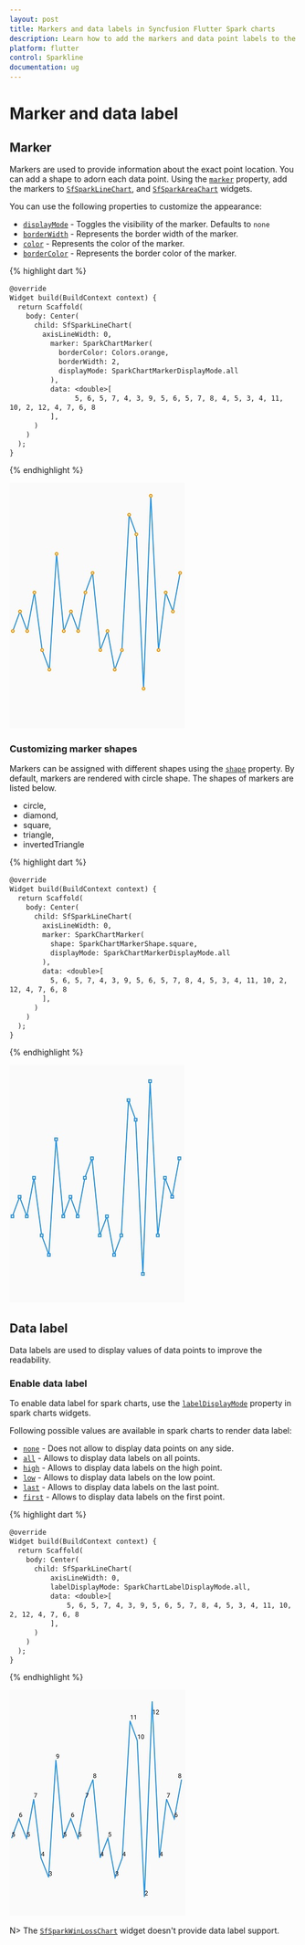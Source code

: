 ```yaml
---
layout: post
title: Markers and data labels in Syncfusion Flutter Spark charts
description: Learn how to add the markers and data point labels to the series available in the Syncfusion Flutter Spark charts widget.
platform: flutter
control: Sparkline
documentation: ug
---
```


# Marker and data label

## Marker

Markers are used to provide information about the exact point location. You can add a shape to adorn each data point. Using the [`marker`](https://pub.dev/documentation/syncfusion_flutter_charts/latest/sparkcharts/SparkChartMarker-class.html) property, add the markers to [`SfSparkLineChart`](https://pub.dev/documentation/syncfusion_flutter_charts/latest/sparkcharts/SfSparkLineChart-class.html), and [`SfSparkAreaChart`](https://pub.dev/documentation/syncfusion_flutter_charts/latest/sparkcharts/SfSparkAreaChart-class.html) widgets.

You can use the following properties to customize the appearance:

* [`displayMode`](https://pub.dev/documentation/syncfusion_flutter_charts/latest/sparkcharts/SparkChartMarker/displayMode.html) - Toggles the visibility of the marker. Defaults to `none`
* [`borderWidth`](https://pub.dev/documentation/syncfusion_flutter_charts/latest/sparkcharts/SparkChartMarker/borderWidth.html) - Represents the border width of the marker.
* [`color`](https://pub.dev/documentation/syncfusion_flutter_charts/latest/sparkcharts/SparkChartMarker/color.html) - Represents the color of the marker.
* [`borderColor`](https://pub.dev/documentation/syncfusion_flutter_charts/latest/sparkcharts/SparkChartMarker/borderColor.html) - Represents the border color of the marker.

{% highlight dart %} 

    @override
    Widget build(BuildContext context) {
      return Scaffold(
        body: Center(
          child: SfSparkLineChart(
            axisLineWidth: 0,
              marker: SparkChartMarker(
                borderColor: Colors.orange,
                borderWidth: 2,
                displayMode: SparkChartMarkerDisplayMode.all
              ),
              data: <double>[
                    5, 6, 5, 7, 4, 3, 9, 5, 6, 5, 7, 8, 4, 5, 3, 4, 11, 10, 2, 12, 4, 7, 6, 8
              ],
          )
        )
      );
    }

{% endhighlight %}

![Sparkline marker](images/marker/spark-marker-circle.png)

### Customizing marker shapes

Markers can be assigned with different shapes using the [`shape`](https://pub.dev/documentation/syncfusion_flutter_charts/latest/sparkcharts/SparkChartMarker/shape.html) property. By default, markers are rendered with circle shape. The shapes of markers are listed below.

* circle,
* diamond,
* square,
* triangle,
* invertedTriangle

{% highlight dart %} 

    @override
    Widget build(BuildContext context) {
      return Scaffold(
        body: Center(
          child: SfSparkLineChart(
            axisLineWidth: 0,
            marker: SparkChartMarker(
              shape: SparkChartMarkerShape.square,
              displayMode: SparkChartMarkerDisplayMode.all
            ),
            data: <double>[
              5, 6, 5, 7, 4, 3, 9, 5, 6, 5, 7, 8, 4, 5, 3, 4, 11, 10, 2, 12, 4, 7, 6, 8
            ],
          )
        )
      );
    }

{% endhighlight %}

![Sparkline marker shape](images/marker/spark-marker-square.png)

## Data label

Data labels are used to display values of data points to improve the readability.

### Enable data label

To enable data label for spark charts, use the [`labelDisplayMode`](https://pub.dev/documentation/syncfusion_flutter_charts/latest/sparkcharts/SfSparkLineChart/labelDisplayMode.html) property in spark charts widgets.

Following possible values are available in spark charts to render data label:

* [`none`](https://pub.dev/documentation/syncfusion_flutter_charts/latest/sparkcharts/SparkChartLabelDisplayMode-class.html) - Does not allow to display data points on any side.
* [`all`](https://pub.dev/documentation/syncfusion_flutter_charts/latest/sparkcharts/SparkChartLabelDisplayMode-class.html) - Allows to display data labels on all points.
* [`high`](https://pub.dev/documentation/syncfusion_flutter_charts/latest/sparkcharts/SparkChartLabelDisplayMode-class.html) - Allows to display data labels on the high point.
* [`low`](https://pub.dev/documentation/syncfusion_flutter_charts/latest/sparkcharts/SparkChartLabelDisplayMode-class.html) - Allows to display data labels on the low point.
* [`last`](https://pub.dev/documentation/syncfusion_flutter_charts/latest/sparkcharts/SparkChartLabelDisplayMode-class.html) - Allows to display data labels on the last point.
* [`first`](https://pub.dev/documentation/syncfusion_flutter_charts/latest/sparkcharts/SparkChartLabelDisplayMode-class.html) - Allows to display data labels on the first point.

{% highlight dart %} 

    @override
    Widget build(BuildContext context) {
      return Scaffold(
        body: Center(
          child: SfSparkLineChart(
              axisLineWidth: 0,
              labelDisplayMode: SparkChartLabelDisplayMode.all,
              data: <double>[
                  5, 6, 5, 7, 4, 3, 9, 5, 6, 5, 7, 8, 4, 5, 3, 4, 11, 10, 2, 12, 4, 7, 6, 8
              ],
          )
        )
      );
    }

{% endhighlight %}

![Sparkline datalabel](images/marker/spark-datalabel.png)

N> The [`SfSparkWinLossChart`](https://pub.dev/documentation/syncfusion_flutter_charts/latest/sparkcharts/SfSparkWinLossChart-class.html) widget doesn't provide data label support.